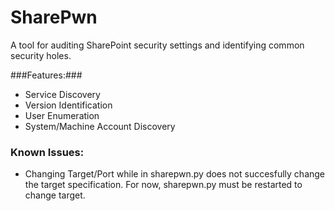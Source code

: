 # SharePwn
A tool for auditing SharePoint security settings and identifying common security holes.

###Features:###
* Service Discovery
* Version Identification
* User Enumeration
* System/Machine Account Discovery

### Known Issues: ###
* Changing Target/Port while in sharepwn.py does not succesfully change the target specification.
For now, sharepwn.py must be restarted to change target.